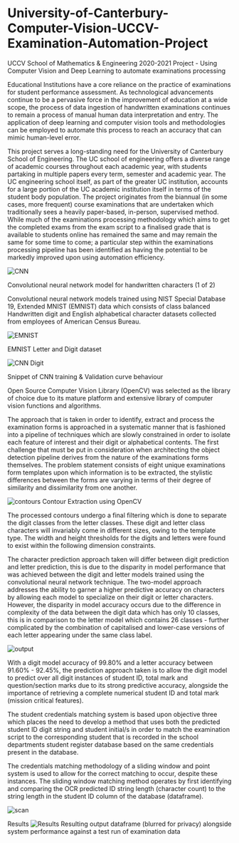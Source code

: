 # University-of-Canterbury-Computer-Vision-UCCV-Examination-Automation-Project
UCCV School of Mathematics &amp; Engineering 2020-2021 Project - Using Computer Vision and Deep Learning to automate examinations processing

Educational Institutions have a core reliance on the practice of
examinations for student performance assessment. As
technological advancements continue to be a pervasive force in
the improvement of education at a wide scope, the process of
data ingestion of handwritten examinations continues to remain
a process of manual human data interpretation and entry.
The application of deep learning and computer vision tools and
methodologies can be employed to automate this process to
reach an accuracy that can mimic human-level error. 

This project serves a long-standing need for the University of Canterbury School of Engineering. The
UC school of engineering offers a diverse range of academic courses throughout each academic year,
with students partaking in multiple papers every term, semester and academic year. The UC engineering
school itself, as part of the greater UC institution, accounts for a large portion of the UC academic
institution itself in terms of the student body population. The project originates from the biannual (in
some cases, more frequent) course examinations that are undertaken which traditionally sees a heavily
paper-based, in-person, supervised method. While much of the examinations processing methodology
which aims to get the completed exams from the exam script to a finalised grade that is available to
students online has remained the same and may remain the same for some time to come; a particular
step within the examinations processing pipeline has been identified as having the potential to be
markedly improved upon using automation efficiency.

![CNN](https://user-images.githubusercontent.com/45345672/110233533-71b70900-7f89-11eb-8eed-c1f687452675.PNG)

Convolutional neural network model for handwritten characters (1 of 2)

Convolutional neural network models trained using NIST Special Database 19, Extended MNIST (EMNIST) data which 
consists of class balanced Handwritten digit and English alphabetical character datasets collected from 
employees of American Census Bureau.

![EMNIST](https://user-images.githubusercontent.com/45345672/110233591-be024900-7f89-11eb-9ecb-9743001ba30d.PNG)

EMNIST Letter and Digit dataset

![CNN Digit](https://user-images.githubusercontent.com/45345672/110233831-9b712f80-7f8b-11eb-9c2d-a6fa189421e9.png)

Snippet of CNN training & Validation curve behaviour

Open Source Computer Vision Library (OpenCV) was selected as the library of choice due to its mature 
platform and extensive library of computer vision functions and algorithms.

The approach that is taken in order to identify, extract and process the examination forms is approached 
in a systematic manner that is fashioned into a pipeline of techniques which are slowly constrained in 
order to isolate each feature of interest and their digit or alphabetical contents. The first challenge that 
must be put in consideration when architecting the object detection pipeline derives from the nature of 
the examinations forms themselves. The problem statement consists of eight unique examinations form 
templates upon which information is to be extracted, the stylistic differences between the forms are 
varying in terms of their degree of similarity and dissimilarity from one another. 

![contours](https://user-images.githubusercontent.com/45345672/110233659-2d783880-7f8a-11eb-9bad-5b892dfbe4b1.gif)
Contour Extraction using OpenCV

The processed contours undergo a final filtering which is done to separate the digit classes from the 
letter classes. These digit and letter class characters will invariably come in different sizes, owing to the 
template type. The width and height thresholds for the digits and letters were found to exist within the 
following dimension constraints.

The character prediction approach taken will differ between digit prediction and letter prediction, this 
is due to the disparity in model performance that was achieved between the digit and letter models 
trained using the convolutional neural network technique. The two-model approach addresses the ability 
to garner a higher predictive accuracy on characters by allowing each model to specialize on their digit 
or letter characters. However, the disparity in model accuracy occurs due to the difference in complexity 
of the data between the digit data which has only 10 classes, this is in comparison to the letter model 
which contains 26 classes - further complicated by the combination of capitalised and lower-case 
versions of each letter appearing under the same class label. 

![output](https://user-images.githubusercontent.com/45345672/110233760-1a199d00-7f8b-11eb-833e-630536915b10.PNG)

With a digit model accuracy of 99.80% and a letter accuracy between 91.60% - 92.45%, the prediction 
approach taken is to allow the digit model to predict over all digit instances of student ID, total mark 
and question/section marks due to its strong predictive accuracy, alongside the importance of retrieving 
a complete numerical student ID and total mark (mission critical features). 

The student credentials matching system is based upon objective three which places the need to develop 
a method that uses both the predicted student ID digit string and student initial/s in order to match the 
examination script to the corresponding student that is recorded in the school departments student 
register database based on the same credentials present in the database. 

The credentials matching methodology of a sliding window and point system is used to allow for the correct matching 
to occur, despite these instances. The sliding window matching method operates by first identifying and 
comparing the OCR predicted ID string length (character count) to the string length in the student ID 
column of the database (dataframe).

![scan](https://user-images.githubusercontent.com/45345672/110233780-47664b00-7f8b-11eb-8b51-c8c6d2e7e258.PNG)

Results
![Results](https://user-images.githubusercontent.com/45345672/110233800-6664dd00-7f8b-11eb-8399-28bf8b0fa535.PNG)
Resulting output dataframe (blurred for privacy) alongside system performance against a test run of examination data



